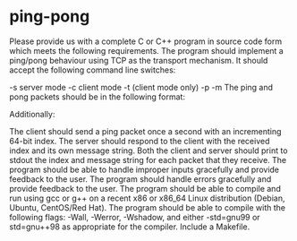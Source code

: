# ping-pong

Please provide us with a complete C or C++ program in source code form which meets the following requirements.
The program should implement a ping/pong behaviour using TCP as the transport mechanism. It should accept the following command line switches:

-s server mode
-c client mode
-t <target host> (client mode only)
-p <port>
-m <message>
The ping and pong packets should be in the following format:

<index><message>

Additionally:

The client should send a ping packet once a second with an incrementing 64-bit index.
The server should respond to the client with the received index and its own message string. 
Both the client and server should print to stdout the index and message string for each packet that they receive.
The program should be able to handle improper inputs gracefully and provide feedback to the user.
The program should handle errors gracefully and provide feedback to the user.
The program should be able to compile and run using gcc or g++ on a recent x86 or x86_64 Linux distribution (Debian, Ubuntu, CentOS/Red Hat). 
The program should be able to compile with the following flags: -Wall, -Werror, -Wshadow, and either -std=gnu99 or std=gnu++98 as appropriate for the compiler.
Include a Makefile.

